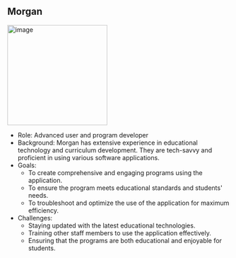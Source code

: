 ## Morgan

<img width="226" alt="image" src="https://github.com/Tamarou/Registry/assets/39840/93886a33-5fbf-45c5-8fbb-8509d44339b7">

* Role: Advanced user and program developer
* Background: Morgan has extensive experience in educational technology and curriculum development. They are tech-savvy and proficient in using various software applications.
* Goals:
    - To create comprehensive and engaging programs using the application.
    - To ensure the program meets educational standards and students' needs.
    - To troubleshoot and optimize the use of the application for maximum efficiency.
* Challenges:
    - Staying updated with the latest educational technologies.
    - Training other staff members to use the application effectively.
    - Ensuring that the programs are both educational and enjoyable for students.
